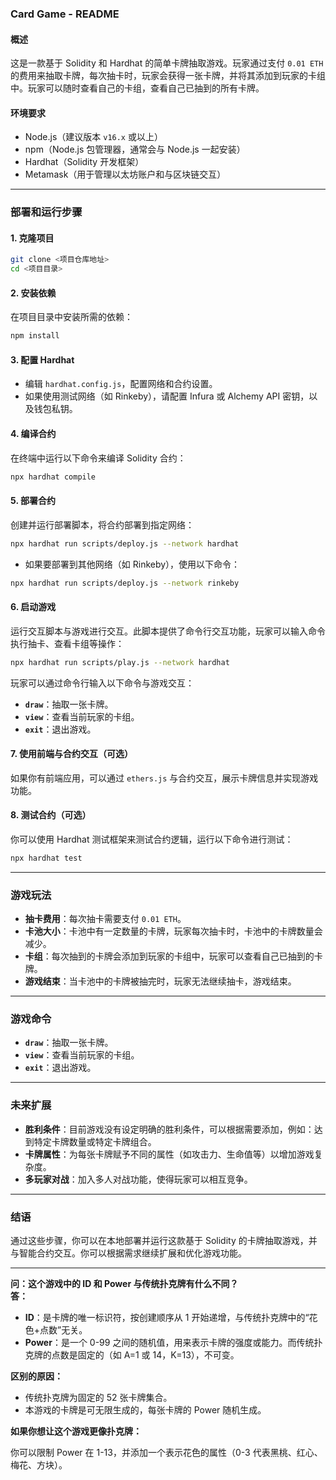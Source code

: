 ### **Card Game - README**

#### **概述**

这是一款基于 Solidity 和 Hardhat 的简单卡牌抽取游戏。玩家通过支付 `0.01 ETH` 的费用来抽取卡牌，每次抽卡时，玩家会获得一张卡牌，并将其添加到玩家的卡组中。玩家可以随时查看自己的卡组，查看自己已抽到的所有卡牌。

#### **环境要求**

* Node.js（建议版本 `v16.x` 或以上）
* npm（Node.js 包管理器，通常会与 Node.js 一起安装）
* Hardhat（Solidity 开发框架）
* Metamask（用于管理以太坊账户和与区块链交互）

---

### **部署和运行步骤**

#### **1. 克隆项目**

```bash
git clone <项目仓库地址>
cd <项目目录>
```

#### **2. 安装依赖**

在项目目录中安装所需的依赖：

```bash
npm install
```

#### **3. 配置 Hardhat**

* 编辑 `hardhat.config.js`，配置网络和合约设置。
* 如果使用测试网络（如 Rinkeby），请配置 Infura 或 Alchemy API 密钥，以及钱包私钥。

#### **4. 编译合约**

在终端中运行以下命令来编译 Solidity 合约：

```bash
npx hardhat compile
```

#### **5. 部署合约**

创建并运行部署脚本，将合约部署到指定网络：

```bash
npx hardhat run scripts/deploy.js --network hardhat
```

* 如果要部署到其他网络（如 Rinkeby），使用以下命令：

```bash
npx hardhat run scripts/deploy.js --network rinkeby
```

#### **6. 启动游戏**

运行交互脚本与游戏进行交互。此脚本提供了命令行交互功能，玩家可以输入命令执行抽卡、查看卡组等操作：

```bash
npx hardhat run scripts/play.js --network hardhat
```

玩家可以通过命令行输入以下命令与游戏交互：

* **`draw`**：抽取一张卡牌。
* **`view`**：查看当前玩家的卡组。
* **`exit`**：退出游戏。

#### **7. 使用前端与合约交互（可选）**

如果你有前端应用，可以通过 `ethers.js` 与合约交互，展示卡牌信息并实现游戏功能。

#### **8. 测试合约（可选）**

你可以使用 Hardhat 测试框架来测试合约逻辑，运行以下命令进行测试：

```bash
npx hardhat test
```

---

### **游戏玩法**

* **抽卡费用**：每次抽卡需要支付 `0.01 ETH`。
* **卡池大小**：卡池中有一定数量的卡牌，玩家每次抽卡时，卡池中的卡牌数量会减少。
* **卡组**：每次抽到的卡牌会添加到玩家的卡组中，玩家可以查看自己已抽到的卡牌。
* **游戏结束**：当卡池中的卡牌被抽完时，玩家无法继续抽卡，游戏结束。

---

### **游戏命令**

* **`draw`**：抽取一张卡牌。
* **`view`**：查看当前玩家的卡组。
* **`exit`**：退出游戏。

---

### **未来扩展**

* **胜利条件**：目前游戏没有设定明确的胜利条件，可以根据需要添加，例如：达到特定卡牌数量或特定卡牌组合。
* **卡牌属性**：为每张卡牌赋予不同的属性（如攻击力、生命值等）以增加游戏复杂度。
* **多玩家对战**：加入多人对战功能，使得玩家可以相互竞争。

---

### **结语**

通过这些步骤，你可以在本地部署并运行这款基于 Solidity 的卡牌抽取游戏，并与智能合约交互。你可以根据需求继续扩展和优化游戏功能。

---

**问：这个游戏中的 ID 和 Power 与传统扑克牌有什么不同？**  
**答：**

- **ID**：是卡牌的唯一标识符，按创建顺序从 1 开始递增，与传统扑克牌中的“花色+点数”无关。
- **Power**：是一个 0-99 之间的随机值，用来表示卡牌的强度或能力。而传统扑克牌的点数是固定的（如 A=1 或 14，K=13），不可变。

**区别的原因：**

- 传统扑克牌为固定的 52 张卡牌集合。
- 本游戏的卡牌是可无限生成的，每张卡牌的 Power 随机生成。

**如果你想让这个游戏更像扑克牌：**

你可以限制 Power 在 1-13，并添加一个表示花色的属性（0-3 代表黑桃、红心、梅花、方块）。




